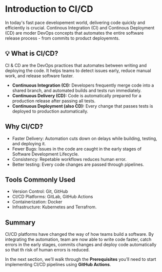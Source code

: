 # Introduction to CI/CD

In today's fast pace developement world, delivering code quickly and efficiently is crucial. Continous Integration (CI) and Continous Deployment (CD) are moder DevOps concepts that automates the entire software release process - from commits to product deployemnts.


## 💡 What is CI/CD?

CI & CD are the DevOps practices that automates between writing and deploying the code. It helps teams to detect issues early, reduce manual work, and release software faster.

- **Continuous Integration (CI):** Developers frequently merge code into a shared branch, and automated builds and tests run immediately.
- **Continuous Delivery (CD):** Code is automatically prepared for a production release after passing all tests.
- **Continuous Deployment (also CD):** Every change that passes tests is deployed to production automatically.


## Why CI/CD?

- Faster Delivery: Automation cuts down on delays while building, testing, and deploying it.
- Fewer Bugs: Issues in the code are caught in the early stages of Software Development Lifecycle.
- Consistency: Repetable workflows reduces human error.
- Better testing: Every code changes are passed through pipelines.


## Tools Commonly Used

- Version Control: Git, GitHub
- CI/CD Platforms: GitLab, GitHub Actions
- Containerization: Docker
- Infrastructure: Kubernetes and Terrafrom.


## Summary

CI/CD platforms have changed the way of how teams build a software. By integrating the automation, team are now able to write code faster, catch errors in the early stages, commits changes and deploy code automatically so that th risk of human errors is reduced.


In the next section, we’ll walk through the **Prerequisites** you’ll need to start implementing CI/CD pipelines using **GitHub Actions**.